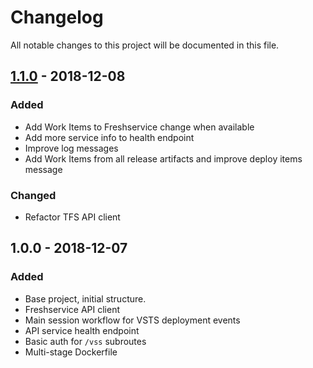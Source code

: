 # Changelog
All notable changes to this project will be documented in this file.

## [1.1.0] - 2018-12-08
### Added
- Add Work Items to Freshservice change when available
- Add more service info to health endpoint
- Improve log messages
- Add Work Items from all release artifacts and improve deploy items message  

### Changed
- Refactor TFS API client 

## 1.0.0 - 2018-12-07
### Added
- Base project, initial structure.
- Freshservice API client
- Main session workflow for VSTS deployment events
- API service health endpoint
- Basic auth for `/vss` subroutes
- Multi-stage Dockerfile

[Unreleased]: https://github.com/payvision-development/scribe/compare/v1.1.0...HEAD
[1.1.0]: https://github.com/payvision-development/scribe/compare/v1.0.0...1.1.0
